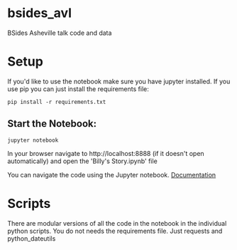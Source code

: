 # bsides_avl
BSides Asheville talk code and data

# Setup
If you'd like to use the notebook make sure you have jupyter installed. If you use pip you can just install the requirements file:

```pip install -r requirements.txt```

## Start the Notebook:
```jupyter notebook```

In your browser navigate to http://localhost:8888 (if it doesn't open automatically) and open the 'Billy's Story.ipynb' file

You can navigate the code using the Jupyter notebook. [Documentation](https://jupyter.readthedocs.io/en/latest/content-quickstart.html)

# Scripts

There are modular versions of all the code in the notebook in the individual python scripts. You do not needs the requirements file. Just requests and python_dateutils

